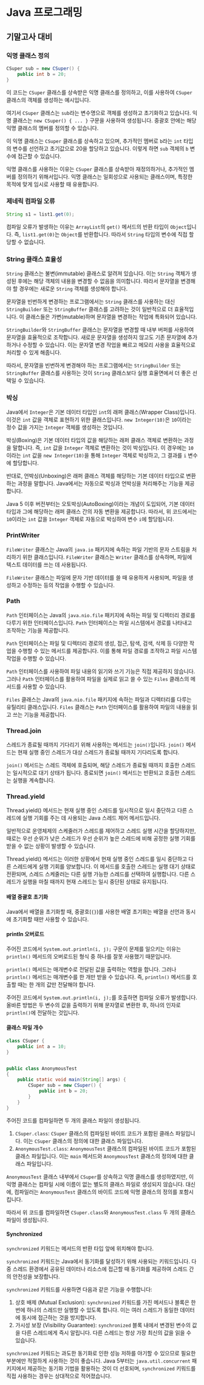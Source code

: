# Java 프로그래밍

## 기말고사 대비

### 익명 클래스 정의

```java
CSuper sub = new CSuper() {
	public int b = 20;
}
```

이 코드는 `CSuper` 클래스를 상속받은 익명 클래스를 정의하고, 이를 사용하여 `CSuper` 클래스의 객체를 생성하는 예시입니다.

여기서 `CSuper` 클래스는 `sub`라는 변수명으로 객체를 생성하고 초기화하고 있습니다. 익명 클래스는 `new CSuper() { ... }` 구문을 사용하여 생성됩니다. 중괄호 안에는 해당 익명 클래스의 멤버를 정의할 수 있습니다.

이 익명 클래스는 `CSuper` 클래스를 상속하고 있으며, 추가적인 멤버로 `b`라는 `int` 타입의 변수를 선언하고 초기값으로 20을 할당하고 있습니다. 이렇게 하면 `sub` 객체의 `b` 변수에 접근할 수 있습니다.

익명 클래스를 사용하는 이유는 `CSuper` 클래스를 상속받아 재정의하거나, 추가적인 멤버를 정의하기 위해서입니다. 익명 클래스는 일회성으로 사용되는 클래스이며, 특정한 목적에 맞게 임시로 사용할 때 유용합니다.

### 제네릭 컴파일 오류

```java
String s1 = list1.get(0);
```

컴파일 오류가 발생하는 이유는 `ArrayList`의 `get()` 메서드의 반환 타입이 `Object`입니다. 즉, `list1.get(0)`는 `Object`를 반환합니다. 따라서 `String` 타입의 변수에 직접 할당할 수 없습니다.

### String 클래스 효율성

`String` 클래스는 불변(immutable) 클래스로 알려져 있습니다. 이는 `String` 객체가 생성된 후에는 해당 객체의 내용을 변경할 수 없음을 의미합니다. 따라서 문자열을 변경해야 할 경우에는 새로운 `String` 객체를 생성해야 합니다.

문자열을 빈번하게 변경하는 프로그램에서는 `String` 클래스를 사용하는 대신 `StringBuilder` 또는 `StringBuffer` 클래스를 고려하는 것이 일반적으로 더 효율적입니다. 이 클래스들은 가변(mutable)하며 문자열을 변경하는 작업에 특화되어 있습니다.

`StringBuilder`와 `StringBuffer` 클래스는 문자열을 변경할 때 내부 버퍼를 사용하여 문자열을 효율적으로 조작합니다. 새로운 문자열을 생성하지 않고도 기존 문자열에 추가하거나 수정할 수 있습니다. 이는 문자열 변경 작업을 빠르고 메모리 사용을 효율적으로 처리할 수 있게 해줍니다.

따라서, 문자열을 빈번하게 변경해야 하는 프로그램에서는 `StringBuilder` 또는 `StringBuffer` 클래스를 사용하는 것이 `String` 클래스보다 실행 효율면에서 더 좋은 선택일 수 있습니다.

### 박싱

Java에서 `Integer`은 기본 데이터 타입인 `int`의 래퍼 클래스(Wrapper Class)입니다. 이것은 `int` 값을 객체로 표현하기 위한 클래스입니다. `new Integer(10)`은 `10`이라는 정수 값을 가지는 `Integer` 객체를 생성하는 것입니다.

박싱(Boxing)은 기본 데이터 타입의 값을 해당하는 래퍼 클래스 객체로 변환하는 과정을 말합니다. 즉, `int` 값을 `Integer` 객체로 변환하는 것이 박싱입니다. 이 경우에는 `10`이라는 `int` 값을 `new Integer(10)`을 통해 `Integer` 객체로 박싱하고, 그 결과를 `i` 변수에 할당합니다.

반대로, 언박싱(Unboxing)은 래퍼 클래스 객체를 해당하는 기본 데이터 타입으로 변환하는 과정을 말합니다. Java에서는 자동으로 박싱과 언박싱을 처리해주는 기능을 제공합니다.

Java 5 이후 버전부터는 오토박싱(AutoBoxing)이라는 개념이 도입되어, 기본 데이터 타입과 그에 해당하는 래퍼 클래스 간의 자동 변환을 제공합니다. 따라서, 위 코드에서는 `10`이라는 `int` 값을 `Integer` 객체로 자동으로 박싱하여 변수 `i`에 할당됩니다.

### PrintWriter

`FileWriter` 클래스는 Java의 `java.io` 패키지에 속하는 파일 기반의 문자 스트림을 처리하기 위한 클래스입니다. `FileWriter` 클래스는 `Writer` 클래스를 상속하며, 파일에 텍스트 데이터를 쓰는 데 사용됩니다.

`FileWriter` 클래스는 파일에 문자 기반 데이터를 쓸 때 유용하게 사용되며, 파일을 생성하고 수정하는 등의 작업을 수행할 수 있습니다.

### Path

`Path` 인터페이스는 Java의 `java.nio.file` 패키지에 속하는 파일 및 디렉터리 경로를 다루기 위한 인터페이스입니다. `Path` 인터페이스는 파일 시스템에서 경로를 나타내고 조작하는 기능을 제공합니다.

`Path` 인터페이스는 파일 및 디렉터리 경로의 생성, 접근, 탐색, 검색, 삭제 등 다양한 작업을 수행할 수 있는 메서드를 제공합니다. 이를 통해 파일 경로를 조작하고 파일 시스템 작업을 수행할 수 있습니다.

`Path` 인터페이스를 사용하여 파일 내용의 읽기와 쓰기 기능은 직접 제공하지 않습니다. 그러나 `Path` 인터페이스를 활용하여 파일을 실제로 읽고 쓸 수 있는 `Files` 클래스의 메서드를 사용할 수 있습니다.

`Files` 클래스는 Java의 `java.nio.file` 패키지에 속하는 파일과 디렉터리를 다루는 유틸리티 클래스입니다. `Files` 클래스는 `Path` 인터페이스를 활용하여 파일의 내용을 읽고 쓰는 기능을 제공합니다.

### Thread.join

스레드가 종료될 때까지 기다리기 위해 사용하는 메서드는 `join()`입니다. `join()` 메서드는 현재 실행 중인 스레드가 대상 스레드가 종료될 때까지 기다리도록 합니다.

`join()` 메서드는 스레드 객체에 호출되며, 해당 스레드가 종료될 때까지 호출한 스레드는 일시적으로 대기 상태가 됩니다. 종료되면 `join()` 메서드는 반환되고 호출한 스레드는 실행을 계속합니다.

### Thread.yield

Thread.yield() 메서드는 현재 실행 중인 스레드를 일시적으로 일시 중단하고 다른 스레드에 실행 기회를 주는 데 사용되는 Java 스레드 제어 메서드입니다.

일반적으로 운영체제의 스케줄러가 스레드를 제어하고 스레드 실행 시간을 할당하지만, 때로는 우선 순위가 낮은 스레드가 우선 순위가 높은 스레드에 비해 공정한 실행 기회를 받을 수 없는 상황이 발생할 수 있습니다.

Thread.yield() 메서드는 이러한 상황에서 현재 실행 중인 스레드를 일시 중단하고 다른 스레드에게 실행 기회를 양보합니다. 이 메서드를 호출한 스레드는 실행 대기 상태로 전환되며, 스레드 스케줄러는 다른 실행 가능한 스레드를 선택하여 실행합니다. 다른 스레드가 실행을 마칠 때까지 현재 스레드는 일시 중단된 상태로 유지됩니다.

#### 배열 중괄호 초기화

Java에서 배열을 초기화할 때, 중괄호(`{}`)를 사용한 배열 초기화는 배열을 선언과 동시에 초기화할 때만 사용할 수 있습니다.

#### println 오버로드

주어진 코드에서 `System.out.println(i, j);` 구문이 문제를 일으키는 이유는 `println()` 메서드의 오버로드된 형식 중 하나를 잘못 사용했기 때문입니다.

`println()` 메서드는 매개변수로 전달된 값을 출력하는 역할을 합니다. 그러나 `println()` 메서드는 매개변수를 한 개만 받을 수 있습니다. 즉, `println()` 메서드를 호출할 때는 한 개의 값만 전달해야 합니다.

주어진 코드에서 `System.out.println(i, j);`를 호출하면 컴파일 오류가 발생합니다. 올바른 방법은 두 변수의 값을 출력하기 위해 문자열로 변환한 후, 하나의 인자로 `println()`에 전달하는 것입니다.

#### 클래스 파일 개수

```java
class CSuper {
    public int a = 10;
}


public class AnonymousTest
{
    public static void main(String[] args) {
        CSuper sub = new CSuper() {
            public int b = 20;
        }
	}
}
```

주어진 코드를 컴파일하면 두 개의 클래스 파일이 생성됩니다.

1. `CSuper.class`: `CSuper` 클래스의 컴파일된 바이트 코드가 포함된 클래스 파일입니다. 이는 `CSuper` 클래스의 정의에 대한 클래스 파일입니다.
2. `AnonymousTest.class`: `AnonymousTest` 클래스의 컴파일된 바이트 코드가 포함된 클래스 파일입니다. 이는 `main` 메서드와 `AnonymousTest` 클래스의 정의에 대한 클래스 파일입니다.

`AnonymousTest` 클래스 내부에서 `CSuper`를 상속하고 익명 클래스를 생성하였지만, 이 익명 클래스는 컴파일 시에 이름이 없는 별도의 클래스 파일로 생성되지 않습니다. 대신에, 컴파일러는 `AnonymousTest` 클래스의 바이트 코드에 익명 클래스의 정의를 포함시킵니다.

따라서 위 코드를 컴파일하면 `CSuper.class`와 `AnonymousTest.class` 두 개의 클래스 파일이 생성됩니다.

#### Synchronized

`synchronized` 키워드는 메서드의 반환 타입 앞에 위치해야 합니다.

`synchronized` 키워드는 Java에서 동기화를 달성하기 위해 사용되는 키워드입니다. 다중 스레드 환경에서 공유된 데이터나 리소스에 접근할 때 동기화를 제공하여 스레드 간의 안전성을 보장합니다.

`synchronized` 키워드를 사용하면 다음과 같은 기능을 수행합니다:

1. 상호 배제 (Mutual Exclusion): `synchronized` 키워드를 가진 메서드나 블록은 한 번에 하나의 스레드만 실행할 수 있도록 합니다. 이는 여러 스레드가 동일한 데이터에 동시에 접근하는 것을 방지합니다.
2. 가시성 보장 (Visibility Guarantee): `synchronized` 블록 내에서 변경된 변수의 값을 다른 스레드에게 즉시 알립니다. 다른 스레드는 항상 가장 최신의 값을 읽을 수 있습니다.

`synchronized` 키워드는 과도한 동기화로 인한 성능 저하를 야기할 수 있으므로 필요한 부분에만 적절하게 사용하는 것이 좋습니다. Java 5부터는 `java.util.concurrent` 패키지에서 제공하는 동기화 기법을 활용하는 것이 더 선호되며, `synchronized` 키워드를 직접 사용하는 경우는 상대적으로 적어졌습니다.
